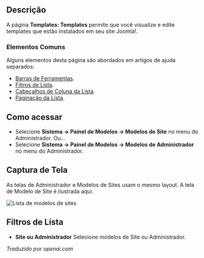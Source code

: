 <!-- Filename: Help4.x:Templates:_Templates  / Display title: Modelos: Templates -->

## Descrição

A página **Templates: Templates** permite que você visualize e edite
templates que estão instalados em seu site Joomla!.

### Elementos Comuns

Alguns elementos desta página são abordados em artigos de ajuda separados:

* [Barras de Ferramentas](jdocmanual?article=help/common-elements/toolbars).
* [Filtros de Lista](jdocmanual?article=help/common-elements/list-filters).
* [Cabeçalhos de Coluna da Lista](jdocmanual?article=help/common-elements/list-column-headers).
* [Paginação da Lista](jdocmanual?article=help/common-elements/list-pagination).

## Como acessar

- Selecione **Sistema → Painel de Modelos → Modelos de Site** no menu do Administrador. Ou...
- Selecione **Sistema → Painel de Modelos → Modelos de Administrador** no menu do Administrador.

## Captura de Tela

As telas de Administrador e Modelos de Sites usam o mesmo layout. A
tela de Modelo de Site é ilustrada aqui.

![Lista de modelos de sites](../../../ptbr/images/templates/templates-site-templates-list.png)

## Filtros de Lista

- **Site ou Administrador** Selecione modelos de Site ou Administrador.

*Traduzido por openai.com*

